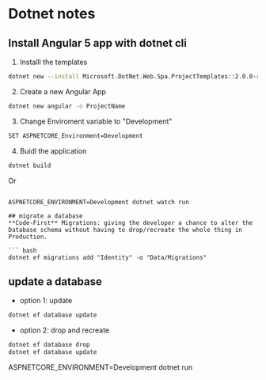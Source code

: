 # Dotnet notes

## Install Angular 5 app with dotnet cli

1. Installl the templates

```bash
dotnet new --install Microsoft.DotNet.Web.Spa.ProjectTemplates::2.0.0-rc1-final
```

2. Create a new Angular App

```bash
dotnet new angular -o ProjectName
```

3. Change Enviroment variable to "Development"

```bash
SET ASPNETCORE_Environment=Development
```

4. Buidl the application

```bash
dotnet build
```

Or 

```

ASPNETCORE_ENVIRONMENT=Development dotnet watch run

## migrate a database
**Code-First** Migrations: giving the developer a chance to alter the Database schema without having to drop/recreate the whole thing in Production.

``` bash
dotnet ef migrations add "Identity" -o "Data/Migrations"
```

## update a database

- option 1: update

```bash
dotnet ef database update
```

- option 2: drop and recreate

```bash
dotnet ef database drop
dotnet ef database update
```
ASPNETCORE_ENVIRONMENT=Development dotnet run
```


